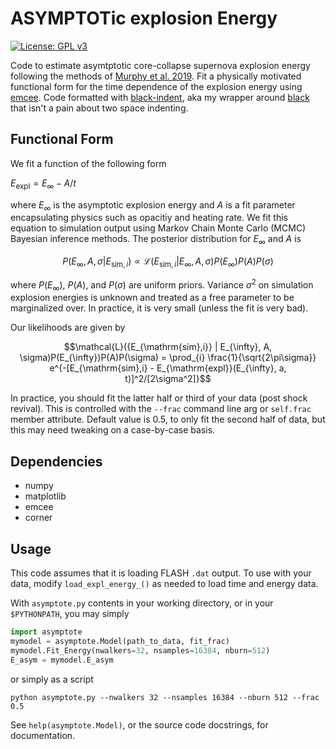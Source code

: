 # ASYMPTOTic explosion Energy
[![License: GPL v3](https://img.shields.io/badge/License-GPLv3-blue.svg)](https://www.gnu.org/licenses/gpl-3.0)

Code to estimate asymtptotic core-collapse supernova explosion energy following the methods of  [Murphy et al. 2019](https://ui.adsabs.harvard.edu/abs/2019MNRAS.489..641M/abstract).
Fit a physically motivated functional form for the time dependence of the explosion energy using [emcee](https://emcee.readthedocs.io/en/stable/index.html).
Code formatted with [black-indent](https://github.com/AstroBarker/black-indent), aka my wrapper around [black](https://github.com/psf/black) that isn't a pain about two space indenting.

## Functional Form
We fit a function of the following form

$E_{\mathrm{expl}} = E_{\infty} - A / t$

where $E_{\infty}$ is the asymptotic explosion energy and $A$ is a fit parameter encapsulating physics such as opacitiy and heating rate.
We fit this equation to simulation output using Markov Chain Monte Carlo (MCMC) Bayesian inference methods.
The posterior distribution for $E_{\infty}$ and $A$ is

$$ P(E_{\infty}, A, \sigma | {E_{\mathrm{sim},i}}) \propto \mathcal{L}({E_{\mathrm{sim},i}} | E_{\infty}, A, \sigma)P(E_{\infty})P(A)P(\sigma) $$

where $P(E_{\infty})$, $P(A)$, and $P(\sigma)$ are uniform priors.
Variance $\sigma^2$ on simulation explosion energies is unknown and treated as a free parameter to be marginalized over.
In practice, it is very small (unless the fit is very bad).

Our likelihoods are given by

$$\mathcal{L}({E_{\mathrm{sim},i}} | E_{\infty}, A, \sigma)P(E_{\infty})P(A)P(\sigma) = \prod_{i} \frac{1}{\sqrt{2\pi\sigma}} e^{-[E_{\mathrm{sim},i} - E_{\mathrm{expl}}(E_{\infty}, a, t)]^2/[2\sigma^2]}$$

In practice, you should fit the latter half or third of your data (post shock revival). 
This is controlled with the `--frac` command line arg or `self.frac` member attribute. 
Default value is 0.5, to only fit the second half of data, but this may need tweaking on a case-by-case basis.

## Dependencies
- numpy
- matplotlib
- emcee
- corner

## Usage
This code assumes that it is loading FLASH `.dat` output. 
To use with your data, modify `load_expl_energy_()` as needed to load time and energy data.

With `asymptote.py` contents in your working directory, or in your `$PYTHONPATH`, you may simply
```python
import asymptote
mymodel = asymptote.Model(path_to_data, fit_frac)
mymodel.Fit_Energy(nwalkers=32, nsamples=16384, nburn=512)
E_asym = mymodel.E_asym
```

or simply as a script
```shell
python asymptote.py --nwalkers 32 --nsamples 16384 --nburn 512 --frac 0.5
```

See `help(asymptote.Model)`, or the source code docstrings, for documentation.
